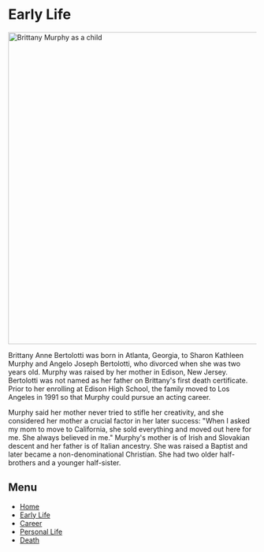 <html>
<body>
  <main>
  <h1> Early Life </h1>
<img src="https://imagesvc.meredithcorp.io/v3/mm/image?q=85&c=sc&poi=face&w=2000&h=1333&url=https%3A%2F%2Fstatic.onecms.io%2Fwp-content%2Fuploads%2Fsites%2F20%2F2017%2F11%2Fbrittany-murphy-1-1.jpg" alt="Brittany Murphy as a child" width="800" height="633">
<p> Brittany Anne Bertolotti was born in Atlanta, Georgia, to Sharon Kathleen Murphy and Angelo Joseph Bertolotti, who divorced when she was two years old. Murphy was raised by her mother in Edison, New Jersey. Bertolotti was not named as her father on Brittany's first death certificate. Prior to her enrolling at Edison High School, the family moved to Los Angeles in 1991 so that Murphy could pursue an acting career.</p>

<p> Murphy said her mother never tried to stifle her creativity, and she considered her mother a crucial factor in her later success: "When I asked my mom to move to California, she sold everything and moved out here for me. She always believed in me." Murphy's mother is of Irish and Slovakian descent and her father is of Italian ancestry. She was raised a Baptist and later became a non-denominational Christian. She had two older half-brothers and a younger half-sister. </p>
</main>
<h2>Menu</h2>
<nav>
     <ul>
       <li><a href="https://julesyann19.github.io/brittanymurphy.html">Home</a></li>
       <li><a href="https://julesyann19.github.io/brittanymurphy/earlylife.html">Early Life</a></li>
       <li><a href="https://julesyann19.github.io/brittanymurphy/career.html">Career</a></li>
       <li><a href="https://julesyann19.github.io/brittanymurphy/personallife.html">Personal Life</a></li>
       <li><a href="https://julesyann19.github.io/brittanymurphy/death.html">Death</a></li>
        
</ul>
</nav>
</body>
</html>
